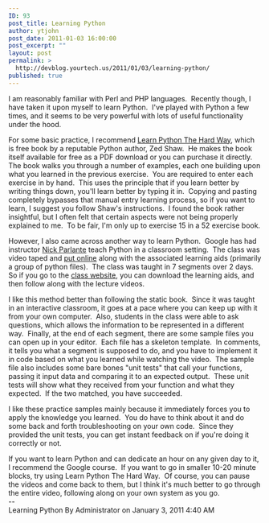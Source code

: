 ```yaml
---
ID: 93
post_title: Learning Python
author: ytjohn
post_date: 2011-01-03 16:00:00
post_excerpt: ""
layout: post
permalink: >
  http://devblog.yourtech.us/2011/01/03/learning-python/
published: true
---
```

I am reasonably familiar with Perl and PHP languages.  Recently though,
I have taken it upon myself to learn Python.  I've played with Python a
few times, and it seems to be very powerful with lots of useful
functionality under the hood.

For some basic practice, I recommend <a href="http://learnpythonthehardway.org/">Learn Python The Hard Way</a>,
which is free book by a reputable Python author, Zed Shaw.  He makes the
book itself available for free as a PDF download or you can purchase it
directly.  The book walks you through a number of examples, each one
building upon what you learned in the previous exercise.  You are
required to enter each exercise in by hand.  This uses the principle
that if you learn better by writing things down, you'll learn better by
typing it in.  Copying and pasting completely bypasses that manual entry
learning process, so if you want to learn, I suggest you follow Shaw's
instructions.  I found the book rather insightful, but I often felt that
certain aspects were not being properly explained to me.  To be fair,
I'm only up to exercise 15 in a 52 exercise book.

However, I also came across another way to learn Python.  Google has had
instructor <a href="http://www-cs-faculty.stanford.edu/%7enick/">Nick Parlante</a> teach Python in a classroom setting.  The
class was video taped and <a href="http://code.google.com/edu/languages/google-python-class/index.html">put online</a> along with the associated
learning aids (primarily a group of python files).  The class was taught
in 7 segments over 2 days.  So if you go to the <a href="http://code.google.com/edu/languages/google-python-class/index.html">class website</a>, you can download the learning aids, and then follow along with
the lecture videos. 

I like this method better than following the static book.  Since it was
taught in an interactive classroom, it goes at a pace where you can keep
up with it from your own computer.  Also, students in the class were
able to ask questions, which allows the information to be represented in
a different way.  Finally, at the end of each segment, there are some
sample files you can open up in your editor.  Each file has a skeleton
template.  In comments, it tells you what a segment is supposed to do,
and you have to implement it in code based on what you learned while
watching the video.  The sample file also includes some bare bones "unit
tests" that call your functions, passing it input data and comparing it
to an expected output.  These unit tests will show what they received
from your function and what they expected.  If the two matched, you have
succeeded. 

I like these practice samples mainly because it immediately forces you
to apply the knowledge you learned.  You do have to think about it and
do some back and forth troubleshooting on your own code.  Since they
provided the unit tests, you can get instant feedback on if you're doing
it correctly or not.

If you want to learn Python and can dedicate an hour on any given day to
it, I recommend the Google course.  If you want to go in smaller 10-20
minute blocks, try using Learn Python The Hard Way.  Of course, you can
pause the videos and come back to them, but I think it's much better to
go through the entire video, following along on your own system as you
go. <br />
--<br />
Learning Python By Administrator on January 3, 2011 4:40 AM</br></br>